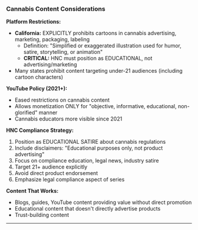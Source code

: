 ### Cannabis Content Considerations

**Platform Restrictions:**

- **California:** EXPLICITLY prohibits cartoons in cannabis advertising, marketing, packaging, labeling
  - Definition: "Simplified or exaggerated illustration used for humor, satire, storytelling, or animation"
  - **CRITICAL:** HNC must position as EDUCATIONAL, not advertising/marketing
- Many states prohibit content targeting under-21 audiences (including cartoon characters)

**YouTube Policy (2021+):**

- Eased restrictions on cannabis content
- Allows monetization ONLY for "objective, informative, educational, non-glorified" manner
- Cannabis educators more visible since 2021

**HNC Compliance Strategy:**

1. Position as EDUCATIONAL SATIRE about cannabis regulations
2. Include disclaimers: "Educational purposes only, not product advertising"
3. Focus on compliance education, legal news, industry satire
4. Target 21+ audience explicitly
5. Avoid direct product endorsement
6. Emphasize legal compliance aspect of series

**Content That Works:**

- Blogs, guides, YouTube content providing value without direct promotion
- Educational content that doesn't directly advertise products
- Trust-building content

---
